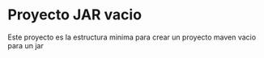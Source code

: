 # Proyecto JAR vacio
Este proyecto es la estructura minima para crear un proyecto maven vacio para un jar
